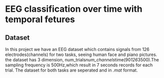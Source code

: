 # EEG classification over time with temporal fetures
## Dataset
In this project we have an EEG dataset which contains signals from 126 electrodes(channels) for two tasks, seeing human face and piano pictures. the dataset has 3 dimension, num_trials*num_channels*time(90*126*3500).The sampling frequency is 500Hz,which result in 7 seconds records for each trial. The dataset for both tasks are seperated and in *.mat* format. 
